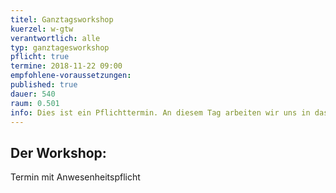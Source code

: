 ```yaml
---
titel: Ganztagsworkshop
kuerzel: w-gtw
verantwortlich: alle
typ: ganztagesworkshop
pflicht: true
termine: 2018-11-22 09:00
empfohlene-voraussetzungen: 
published: true
dauer: 540
raum: 0.501
info: Dies ist ein Pflichttermin. An diesem Tag arbeiten wir uns in das Projektthema ein.
---
```


## Der Workshop:
Termin mit Anwesenheitspflicht

